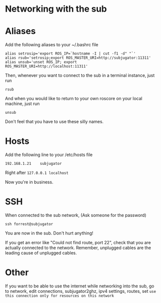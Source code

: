 Networking with the sub
=======================

# Aliases

Add the following aliases to your ~/.bashrc file

    alias setrosip='export ROS_IP=`hostname -I | cut -f1 -d" "`'
    alias rsub='setrosip;export ROS_MASTER_URI=http://subjugator:11311'
    alias unsub='unset ROS_IP; export ROS_MASTER_URI=http://localhost:11311'


Then, whenever you want to connect to the sub in a terminal instance, just run

    rsub

And when you would like to return to your own roscore on your local machine, just run

    unsub

Don't feel that you have to use these silly names.

# Hosts

Add the following line to your /etc/hosts file

    192.168.1.21    subjugator

Right after `127.0.0.1 localhost`

Now you're in business.


# SSH

When connected to the sub network, (Ask someone for the password)

    ssh forrest@subjugator

You are now in the sub. Don't hurt anything!

If you get an error like "Could not find route, port 22", check that you are actually connected to the network. Remember, unplugged cables are the leading cause of unplugged cables.

# Other

If you want to be able to use the internet while networking into the sub, go to network, edit connections, subjugator2ghz, ipv4 settings, routes, set `use this connection only for resources on this network`